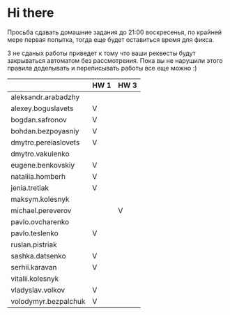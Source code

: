 # Hi there

Просьба сдавать домашние задания до 21:00 воскресенья, по крайней мере первая попытка,
тогда еще будет оставиться время для фикса.

3 не сданых работы приведет к тому что ваши реквесты будут закрываться автоматом без рассмотрения.
Пока вы не нарушили этого правила доделывать и переписывать работы все еще можно :)

|                       | HW 1 | HW 3 |
| ---                   | ---  | ---  |
| aleksandr.arabadzhy   |      |      |
| alexey.boguslavets    |  V   |      |
| bogdan.safronov       |  V   |      |
| bohdan.bezpoyasniy    |  V   |      |
| dmytro.pereiaslovets  |  V   |      |
| dmytro.vakulenko      |      |      |
| eugene.benkovskiy     |  V   |      |
| nataliia.homberh      |  V   |      |
| jenia.tretiak         |  V   |      |
| maksym.kolesnyk       |      |      |
| michael.pereverov     |      |   V  |
| pavlo.ovcharenko      |      |      |
| pavlo.teslenko        |  V   |      |
| ruslan.pistriak       |      |      |
| sashka.datsenko       |  V   |      |
| serhii.karavan        |  V   |      |
| vitalii.kolesnyk      |      |      |
| vladyslav.volkov      |  V   |      |
| volodymyr.bezpalchuk  |  V   |      |
